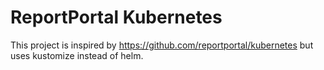 # ReportPortal Kubernetes

This project is inspired by https://github.com/reportportal/kubernetes but uses kustomize instead of helm.
